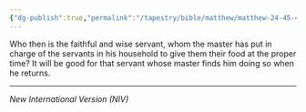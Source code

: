 ```yaml
---
{"dg-publish":true,"permalink":"/tapestry/bible/matthew/matthew-24-45-46/","title":"Matthew 24:45-46","hide":true,"tags":["bible-verse","bible-verse"],"dgHomeLink":true,"dgShowLocalGraph":true,"dgEnableSearch":true}
---
```


Who then is the faithful and wise servant, whom the master has put in charge of the servants in his household to give them their food at the proper time?  It will be good for that servant whose master finds him doing so when he returns.

---
*New International Version (NIV)*